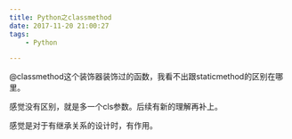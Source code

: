 ```yaml
---
title: Python之classmethod
date: 2017-11-20 21:00:27
tags:
	- Python

---
```




@classmethod这个装饰器装饰过的函数，我看不出跟staticmethod的区别在哪里。

感觉没有区别，就是多一个cls参数。后续有新的理解再补上。

感觉是对于有继承关系的设计时，有作用。

